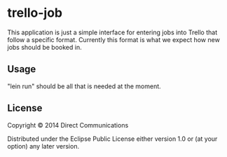 # trello-job

This application is just a simple interface for entering jobs into
Trello that follow a specific format. Currently this format is what we
expect how new jobs should be booked in.

## Usage

"lein run" should be all that is needed at the moment.

## License

Copyright © 2014 Direct Communications

Distributed under the Eclipse Public License either version 1.0 or (at
your option) any later version.
